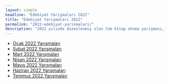 ```yaml
---
layout: simple
headline: "Edebiyat Yarışmaları 2022"
title: "Edebiyat Yarışmaları 2022"
permalink: "2022-edebiyat-yarismalari/"
description: "2022 yılında düzenlenmiş olan tüm kitap okuma yarışması, şiir yarışması, senaryo yarışması ve diğer edebiyat yarışmalarını bu sayfadan ay-ay görüntüleyebilirsiniz."
---
```


<ul class='nav flex-column'>
   <li class='nav-item'><a class='nav-link' href='/ocak-2022-yarismalar/'>Ocak 2022 Yarışmaları</a></li>
   <li class='nav-item'><a class='nav-link' href='/subat-2022-yarismalar/'>Şubat 2022 Yarışmaları</a></li>
   <li class='nav-item'><a class='nav-link' href='/mart-2022-yarismalar/'>Mart 2022 Yarışmaları</a></li>
   <li class='nav-item'><a class='nav-link' href='/nisan-2022-yarismalar/'>Nisan 2022 Yarışmaları</a></li>
   <li class='nav-item'><a class='nav-link' href='/mayis-2022-yarismalar/'>Mayıs 2022 Yarışmaları</a></li>
   <li class='nav-item'><a class='nav-link' href='/haziran-2022-yarismalar/'>Haziran 2022 Yarışmaları</a></li>
   <li class='nav-item'><a class='nav-link' href='/temmuz-2022-yarismalar/'>Temmuz 2022 Yarışmaları</a></li>
</ul>